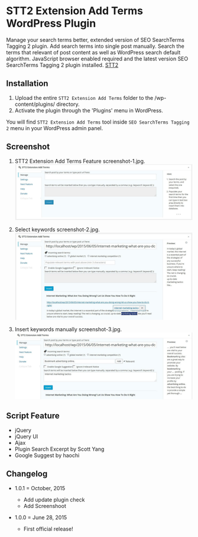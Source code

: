 # STT2 Extension Add Terms WordPress Plugin
Manage your search terms better, extended version of SEO SearchTerms Tagging 2 plugin. Add search terms into single post manually. Search the terms that relevant of post content as well as WordPress search default algorithm. JavaScript browser enabled required and the latest version SEO SearchTerms Tagging 2 plugin installed. [STT2](https://github.com/Jevuska/stt2-extension-add-terms/releases/tag/STT2-v1.535)

## Installation
1. Upload the entire `STT2 Extension Add Terms` folder to the /wp-content/plugins/ directory.
2. Activate the plugin through the 'Plugins' menu in WordPress.

You will find `STT2 Extension Add Terms` tool inside `SEO SearchTerms Tagging 2` menu in your WordPress admin panel.

## Screenshot
1. STT2 Extension Add Terms Feature screenshot-1.jpg.
![screenshot 1](lib/assets/img/screenshot-1.jpg)

2. Select keywords screenshot-2.jpg.
![screenshot 2](lib/assets/img/screenshot-2.jpg)

3. Insert keywords manually screenshot-3.jpg.
![screenshot 3](lib/assets/img/screenshot-3.jpg)

## Script Feature
* jQuery
* jQuery UI
* Ajax
* Plugin Search Excerpt by Scott Yang
* Google Suggest by haochi

## Changelog
* 1.0.1 = October, 2015
  * Add update plugin check
  * Add Screenshoot

* 1.0.0 = June 28, 2015
  * First official release!